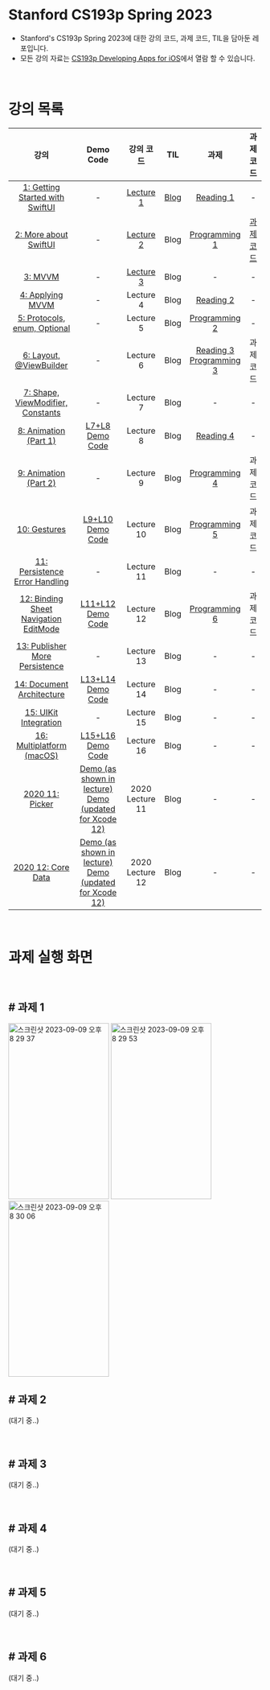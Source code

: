 # Stanford CS193p Spring 2023
- Stanford's CS193p Spring 2023에 대한 강의 코드, 과제 코드, TIL을 담아둔 레포입니다.
- 모든 강의 자료는 [CS193p Developing Apps for iOS](https://cs193p.sites.stanford.edu/2023)에서 열람 할 수 있습니다.
<br>

# 강의 목록
| 강의 | Demo Code | 강의 코드 | TIL | 과제 | 과제 코드 |
| :-----: | :-------: | :---: | :------: | :-----------: | :----------: |
| [1: Getting Started with SwiftUI](https://www.youtube.com/watch?v=n1qabtjZ_jg) | - | [Lecture 1](https://github.com/Rob-Yoo/Stanford-CS193p-2023/tree/Lecture_1) | [Blog](https://rob-coding.tistory.com/12) |[Reading 1](https://cs193p.sites.stanford.edu/sites/g/files/sbiybj16636/files/media/file/r1_0.pdf) | - |
| [2: More about SwiftUI](https://www.youtube.com/watch?v=sXiD-2XrkKQ) | - | [Lecture 2](https://github.com/Rob-Yoo/Stanford-CS193p-2023/tree/Lecture_2) | Blog | [Programming 1](https://cs193p.sites.stanford.edu/sites/g/files/sbiybj16636/files/media/file/a1_0.pdf) | [과제 코드](https://github.com/Rob-Yoo/Stanford-CS193p-2023/tree/Assignment_1) |
| [3: MVVM](https://www.youtube.com/watch?v=W1ymVx6dmvc) | - | [Lecture 3](https://github.com/Rob-Yoo/Stanford-CS193p-2023/tree/Lecture_3) | Blog | - | - |
| [4: Applying MVVM](https://www.youtube.com/watch?v=4CkEVfdqjLw) | - | Lecture 4 | Blog | [Reading 2](https://cs193p.sites.stanford.edu/sites/g/files/sbiybj16636/files/media/file/r2_1.pdf) | - |
| [5: Protocols, enum, Optional](https://www.youtube.com/watch?v=F1x-H8kEwo8) | - | Lecture 5 | Blog | [Programming 2](https://cs193p.sites.stanford.edu/sites/g/files/sbiybj16636/files/media/file/a2_1.pdf) | - |
| [6: Layout, @ViewBuilder](https://www.youtube.com/watch?v=fYlMD9llu7w) | - | Lecture 6 | Blog | [Reading 3](https://cs193p.sites.stanford.edu/sites/g/files/sbiybj16636/files/media/file/r3.pdf)<br>[Programming 3](https://cs193p.sites.stanford.edu/sites/g/files/sbiybj16636/files/media/file/a3_2.pdf) | 과제 코드 |
| [7: Shape, ViewModifier, Constants](https://www.youtube.com/watch?v=KR7DXJYhkBw) | - | Lecture 7 | Blog | - | - |
| [8: Animation (Part 1)](https://www.youtube.com/watch?v=L7hmw4ISh1A) | [L7+L8 Demo Code](https://web.stanford.edu/class/cs193p/Spring2021/MemorizeL8.zip) | Lecture 8 | Blog | [Reading 4](https://cs193p.sites.stanford.edu/sites/g/files/sbiybj16636/files/media/file/r4.pdf) | - |
| [9: Animation (Part 2)](https://www.youtube.com/watch?v=RCwmYEis5nA) | - | Lecture 9 | Blog | [Programming 4](https://cs193p.sites.stanford.edu/sites/g/files/sbiybj16636/files/media/file/a4_1.pdf) | 과제 코드 |
| [10: Gestures](https://youtu.be/iszjyoo3SYI) | [L9+L10 Demo Code](https://web.stanford.edu/class/cs193p/Spring2021/EmojiArtL10.zip) | Lecture 10 | Blog | [Programming 5](https://cs193p.sites.stanford.edu/sites/g/files/sbiybj16636/files/media/file/assignment_5_0.pdf) | 과제 코드 |
| [11: Persistence Error Handling](https://youtu.be/pT5yiBu2xbU) |  - | Lecture 11 | Blog | - | - |
| [12: Binding Sheet Navigation EditMode](https://youtu.be/s3tMkz1clOA) | [L11+L12 Demo Code](https://web.stanford.edu/class/cs193p/Spring2021/EmojiArtL12.zip) | Lecture 12 | Blog | [Programming 6](https://cs193p.sites.stanford.edu/sites/g/files/sbiybj16636/files/media/file/assignment_6.pdf) | 과제 코드 |
| [13: Publisher More Persistence](https://youtu.be/wX3ruVLlWPg) | - | Lecture 13 | Blog | - | - |
| [14: Document Architecture](https://youtu.be/Ou25reI71zU) | [L13+L14 Demo Code](https://web.stanford.edu/class/cs193p/Spring2021/EmojiArtL14.zip) | Lecture 14 | Blog | - | - |
| [15: UIKit Integration](https://youtu.be/ba7sJ74vDtA) | - | Lecture 15 | Blog | -| - |
| [16: Multiplatform (macOS)](https://youtu.be/At6M7nUQ09E) | [L15+L16 Demo Code](https://web.stanford.edu/class/cs193p/Spring2021/EmojiArtL16.zip)| Lecture 16 |  Blog | - | - |
| [2020 11: Picker ](https://youtu.be/fCfC6m7XUew) | [Demo (as shown in lecture)](https://web.stanford.edu/class/cs193p/Spring2020/EnrouteL11.zip)<br>[Demo (updated for Xcode 12)](https://web.stanford.edu/class/cs193p/Spring2021/EnrouteL11.Xcode12.zip) | 2020 Lecture 11 | Blog | - | - |
| [2020 12: Core Data](https://youtu.be/yOhyOpXvaec) | [Demo (as shown in lecture)](https://web.stanford.edu/class/cs193p/Spring2020/EnrouteL12.zip)<br>[Demo (updated for Xcode 12)](https://web.stanford.edu/class/cs193p/Spring2021/EnrouteL12.Xcode12.zip) | 2020 Lecture 12 | Blog | - | - |

<br>

# 과제 실행 화면
<br>

## # 과제 1
<img width="200" height="350" alt="스크린샷 2023-09-09 오후 8 29 37" src="https://github.com/Rob-Yoo/Stanford-CS193p-2023/assets/60279483/511fb29d-0c61-4360-8299-40c26dd9151a">
<img width="200" height="350" alt="스크린샷 2023-09-09 오후 8 29 53" src="https://github.com/Rob-Yoo/Stanford-CS193p-2023/assets/60279483/c5f73983-4269-4567-9f1f-008890a65947">
<img width="200" height="350" alt="스크린샷 2023-09-09 오후 8 30 06" src="https://github.com/Rob-Yoo/Stanford-CS193p-2023/assets/60279483/ab71cd25-c14a-46dd-8763-c50158bde941">

<br>

## # 과제 2
(대기 중..)

<br>

## # 과제 3
(대기 중..)

<br>

## # 과제 4
(대기 중..)

<br>

## # 과제 5
(대기 중..)

<br>

## # 과제 6
(대기 중..)
